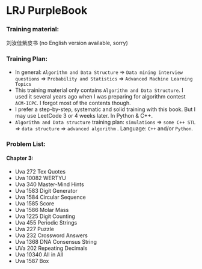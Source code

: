 # LRJ PurpleBook

### Training material:

刘汝佳紫皮书 (no English version available, sorry)

### Training Plan:
- In general: `Algorithm and Data Structure` => `Data mining interview questions` => `Probability and Statistics` => `Advanced Machine Learning Topics`
- This training material only contains `Algorithm and Data Structure`. I used it several years ago when I was preparing for algorithm contest `ACM-ICPC`. I forgot most of the contents though.
- I prefer a step-by-step, systematic and solid training with this book. But I may use LeetCode 3 or 4 weeks later. In Python & C++.
- `Algorithm and Data structure` training plan: `simulations` => `some C++ STL` => `data structure` => `advanced algorithm` . Language:  `C++` and/or `Python`.

### Problem List:

#### Chapter 3:

- Uva 272 Tex Quotes
- Uva 10082 WERTYU 
- Uva 340 Master-Mind Hints 
- Uva 1583 Digit Generator 
- Uva 1584 Circular Sequence
- Uva 1585 Score
- Uva 1586 Molar Mass 
- Uva 1225 Digit Counting 
- Uva 455 Periodic Strings 
- Uva 227 Puzzle
- Uva 232 Crossword Answers
- Uva 1368 DNA Consensus String
- UVa 202 Repeating Decimals
- Uva 10340 All in All
- Uva 1587 Box 

